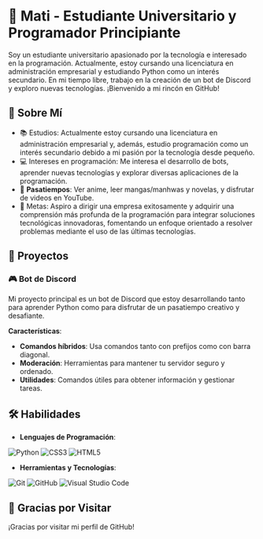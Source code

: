# 🌟 Mati - Estudiante Universitario y Programador Principiante

Soy un estudiante universitario apasionado por la tecnología e interesado en la programación. Actualmente, estoy cursando una licenciatura en administración empresarial y estudiando Python como un interés secundario. En mi tiempo libre, trabajo en la creación de un bot de Discord y exploro nuevas tecnologías. ¡Bienvenido a mi rincón en GitHub!

## 🌸 Sobre Mí

- 📚 Estudios: Actualmente estoy cursando una licenciatura en administración empresarial y, además, estudio programación como un interés secundario debido a mi pasión por la tecnología desde pequeño.
- 💻 Intereses en programación: Me interesa el desarrollo de bots, aprender nuevas tecnologías y explorar diversas aplicaciones de la programación.
- 🎨 **Pasatiempos**: Ver anime, leer mangas/manhwas y novelas, y disfrutar de videos en YouTube.
- 🎯 Metas: Aspiro a dirigir una empresa exitosamente y adquirir una comprensión más profunda de la programación para integrar soluciones tecnológicas innovadoras, fomentando un enfoque orientado a resolver problemas mediante el uso de las últimas tecnologías.

## 🚀 Proyectos

### 🎮 Bot de Discord

Mi proyecto principal es un bot de Discord que estoy desarrollando tanto para aprender Python como para disfrutar de un pasatiempo creativo y desafiante.

**Características**:
- **Comandos híbridos**: Usa comandos tanto con prefijos como con barra diagonal.
- **Moderación**: Herramientas para mantener tu servidor seguro y ordenado.
- **Utilidades**: Comandos útiles para obtener información y gestionar tareas.

## 🛠️ Habilidades

- **Lenguajes de Programación**:

![Python](https://img.shields.io/badge/python-3670A0?style=for-the-badge&logo=python&logoColor=ffdd54) ![CSS3](https://img.shields.io/badge/css3-%231572B6.svg?style=for-the-badge&logo=css3&logoColor=white) ![HTML5](https://img.shields.io/badge/html5-%23E34F26.svg?style=for-the-badge&logo=html5&logoColor=white)
- **Herramientas y Tecnologías**:

![Git](https://img.shields.io/badge/git-%23F05033.svg?style=for-the-badge&logo=git&logoColor=white) ![GitHub](https://img.shields.io/badge/github-%23121011.svg?style=for-the-badge&logo=github&logoColor=white) ![Visual Studio Code](https://img.shields.io/badge/Visual%20Studio%20Code-0078d7.svg?style=for-the-badge&logo=visual-studio-code&logoColor=white)


## 🌟 Gracias por Visitar

¡Gracias por visitar mi perfil de GitHub!
